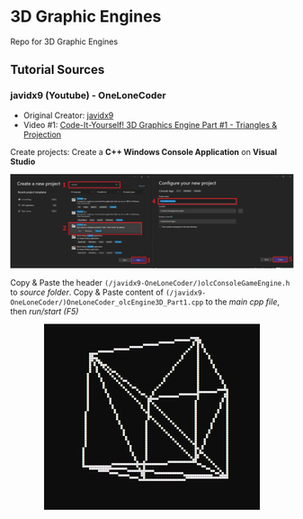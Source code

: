 # 3D Graphic Engines
Repo for 3D Graphic Engines

## Tutorial Sources

### javidx9 (Youtube) - OneLoneCoder
* Original Creator: [javidx9](https://www.youtube.com/c/javidx9) 
* Video #1: [Code-It-Yourself! 3D Graphics Engine Part #1 - Triangles & Projection](https://youtu.be/ih20l3pJoeU)

Create projects: Create a **C++ Windows Console Application** on **Visual Studio**  

<p align="center">
  <img src="/images/1.JPG">
</p>

Copy & Paste the header `(/javidx9-OneLoneCoder/)olcConsoleGameEngine.h` to *source folder*. Copy & Paste content of `(/javidx9-OneLoneCoder/)OneLoneCoder_olcEngine3D_Part1.cpp` to the *main cpp file*, then *run/start (F5)*

<p align="center">
  <img src="/images/3.JPG">
</p>
